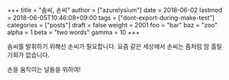 +++
title = "솜씨, 손씨"
author = ["azurelysium"]
date = 2018-06-02
lastmod = 2018-06-05T10:46:08+09:00
tags = ["dont-export-during-make-test"]
categories = ["posts"]
draft = false
weight = 2001
foo = "bar"
baz = "zoo"
alpha = 1
beta = "two words"
gamma = 10
+++

솜씨를 발휘하기 위해선 손씨가 필요합니다.
요즘 같은 세상에서 손씨는 좀처럼 땀 흘릴 기회가 없습니다.

손을 움직이는 날들을 위하여!